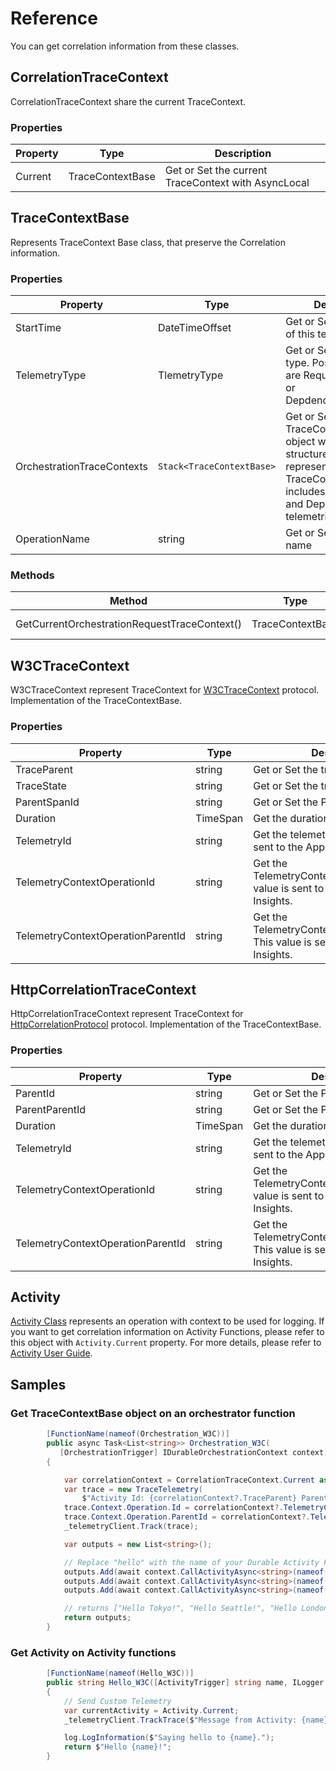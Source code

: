 # Reference 

You can get correlation information from these classes. 

## CorrelationTraceContext

CorrelationTraceContext share the current TraceContext.

### Properties

| Property | Type | Description |
| -------- | -----|------ |
| Current  | TraceContextBase |Get or Set the current TraceContext with AsyncLocal |

## TraceContextBase

Represents TraceContext Base class, that preserve the Correlation information. 

### Properties

| Property | Type | Description |
| -------- | -----|------ |
| StartTime  | DateTimeOffset |Get or Set the start time of this telemetry |
| TelemetryType | TlemetryType | Get or Set the telemetry type. Possible values are RequestTelemetry or DepdendencyTelemetry |
| OrchestrationTraceContexts | `Stack<TraceContextBase>` | Get or Set the TraceContextBase object with Stack structure. This object represent Orchestration TraceContexts. It includes both Request and Dependnecy telemetries. |
| OperationName | string | Get or Set Operation name |

### Methods

| Method | Type | Description |
| -------- | -----|------ |
| GetCurrentOrchestrationRequestTraceContext()  | TraceContextBase | GetRequestTraceContext of CurrentOrchestration |


## W3CTraceContext

W3CTraceContext represent TraceContext for [W3CTraceContext](https://www.w3.org/TR/trace-context/) protocol. Implementation of the TraceContextBase. 

### Properties

| Property | Type | Description |
| -------- | -----|------ |
| TraceParent  | string |Get or Set the traceparent |
| TraceState | string | Get or Set the tracestate |
| ParentSpanId | string | Get or Set the ParentSpanId |
| Duration | TimeSpan | Get the duration of this extecution |
| TelemetryId | string | Get the telemetryId. This value is sent to the Application Insights. |
| TelemetryContextOperationId | string | Get the TelemetryContextOperationId. This value is sent to the Application Insights. |
| TelemetryContextOperationParentId | string | Get the TelemetryContextOperationParentId. This value is sent to the Application Insights. |


## HttpCorrelationTraceContext
HttpCorrelationTraceContext represent TraceContext for [HttpCorrelationProtocol](https://github.com/dotnet/runtime/blob/4f9ae42d861fcb4be2fcd5d3d55d5f227d30e723/src/libraries/System.Diagnostics.DiagnosticSource/src/HttpCorrelationProtocol.md) protocol. Implementation of the TraceContextBase. 

### Properties

| Property | Type | Description |
| -------- | -----|------ |
| ParentId  | string |Get or Set the ParentId |
| ParentParentId | string | Get or Set the ParentId of the parent |
| Duration | TimeSpan | Get the duration of this extecution |
| TelemetryId | string | Get the telemetryId. This value is sent to the Application Insights. |
| TelemetryContextOperationId | string | Get the TelemetryContextOperationId. This value is sent to the Application Insights. |
| TelemetryContextOperationParentId | string | Get the TelemetryContextOperationParentId. This value is sent to the Application Insights. |

## Activity

[Activity Class](https://docs.microsoft.com/en-us/dotnet/api/system.diagnostics.activity?view=netcore-3.1) represents an operation with context to be used for logging. If you want to get correlation information on Activity Functions, please refer to this object with `Activity.Current` property. For more details, please refer to [Activity User Guide](https://github.com/dotnet/runtime/blob/4f9ae42d861fcb4be2fcd5d3d55d5f227d30e723/src/libraries/System.Diagnostics.DiagnosticSource/src/ActivityUserGuide.md1). 

## Samples 

### Get TraceContextBase object on an orchestrator function

```csharp
        [FunctionName(nameof(Orchestration_W3C))]
        public async Task<List<string>> Orchestration_W3C(
           [OrchestrationTrigger] IDurableOrchestrationContext context)
        {

            var correlationContext = CorrelationTraceContext.Current as W3CTraceContext;
            var trace = new TraceTelemetry(
                $"Activity Id: {correlationContext?.TraceParent} ParentSpanId: {correlationContext?.ParentSpanId}");
            trace.Context.Operation.Id = correlationContext?.TelemetryContextOperationId;
            trace.Context.Operation.ParentId = correlationContext?.TelemetryContextOperationParentId;
            _telemetryClient.Track(trace);

            var outputs = new List<string>();

            // Replace "hello" with the name of your Durable Activity Function.
            outputs.Add(await context.CallActivityAsync<string>(nameof(Hello_W3C), "Tokyo"));
            outputs.Add(await context.CallActivityAsync<string>(nameof(Hello_W3C), "Seattle"));
            outputs.Add(await context.CallActivityAsync<string>(nameof(Hello_W3C), "London"));

            // returns ["Hello Tokyo!", "Hello Seattle!", "Hello London!"]
            return outputs;
        }
```

### Get Activity on Activity functions

```csharp
        [FunctionName(nameof(Hello_W3C))]
        public string Hello_W3C([ActivityTrigger] string name, ILogger log)
        {
            // Send Custom Telemetry
            var currentActivity = Activity.Current;
            _telemetryClient.TrackTrace($"Message from Activity: {name}.");

            log.LogInformation($"Saying hello to {name}.");
            return $"Hello {name}!";
        }
```

